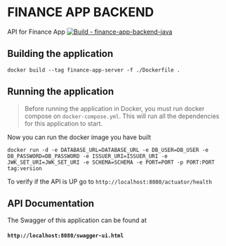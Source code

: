 # FINANCE APP BACKEND
API for Finance App [![Build - finance-app-backend-java](https://github.com/ViictrP/finance-app-backend-java/actions/workflows/build.yml/badge.svg?branch=main)](https://github.com/ViictrP/finance-app-backend-java/actions/workflows/build.yml)

## Building the application
    docker build --tag finance-app-server -f ./Dockerfile .

## Running the application
>Before running the application in Docker, you must run docker compose on `docker-compose.yml`.
This will run all the dependencies for this application to start.

Now you can run the docker image you have built

    docker run -d -e DATABASE_URL=DATABASE_URL -e DB_USER=DB_USER -e DB_PASSWORD=DB_PASSWORD -e ISSUER_URI=ISSUER_URI -e JWK_SET_URI=JWK_SET_URI -e SCHEMA=SCHEMA -e PORT=PORT -p PORT:PORT tag:version

To verify if the API is UP go to `http://localhost:8080/actuator/health`

## API Documentation
The Swagger of this application can be found at <br>
#### `http://localhost:8080/swagger-ui.html`

